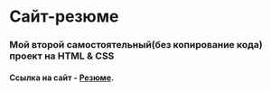 # Сайт-резюме
### Мой второй самостоятельный(без копирование кода) проект на HTML & CSS

#### Сcылка на сайт - [Резюме](https://olirun.github.io/Project-2_Resume-2/).
